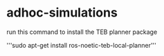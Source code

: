 # adhoc-simulations

run this command to install the TEB planner package

'''sudo apt-get install ros-noetic-teb-local-planner'''
